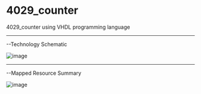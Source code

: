 # 4029_counter
4029_counter using VHDL programming language

------------------------------------------------------

--Technology Schematic 

![image](https://github.com/user-attachments/assets/78705387-6743-41a0-841b-a69690f0ef33)

-----------------------------------------------------

--Mapped Resource Summary 

![image](https://github.com/user-attachments/assets/be4288ce-d2f0-4eca-bfc3-1b4952abc479)
